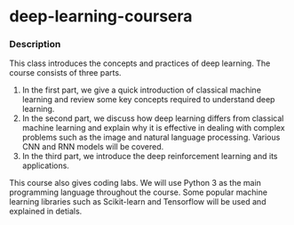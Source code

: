 # deep-learning-coursera
### Description
This class introduces the concepts and practices of deep learning. The course consists of three parts.  
1. In the first part, we give a quick introduction of classical machine learning and review some key concepts required to understand deep learning.  
2. In the second part, we discuss how deep learning differs from classical machine learning and explain why it is effective in dealing with complex problems such as the image and natural language processing. Various CNN and RNN models will be covered.  
3. In the third part, we introduce the deep reinforcement learning and its applications.  
  
This course also gives coding labs. We will use Python 3 as the main programming language throughout the course. Some popular machine learning libraries such as Scikit-learn and Tensorflow will be used and explained in detials.
